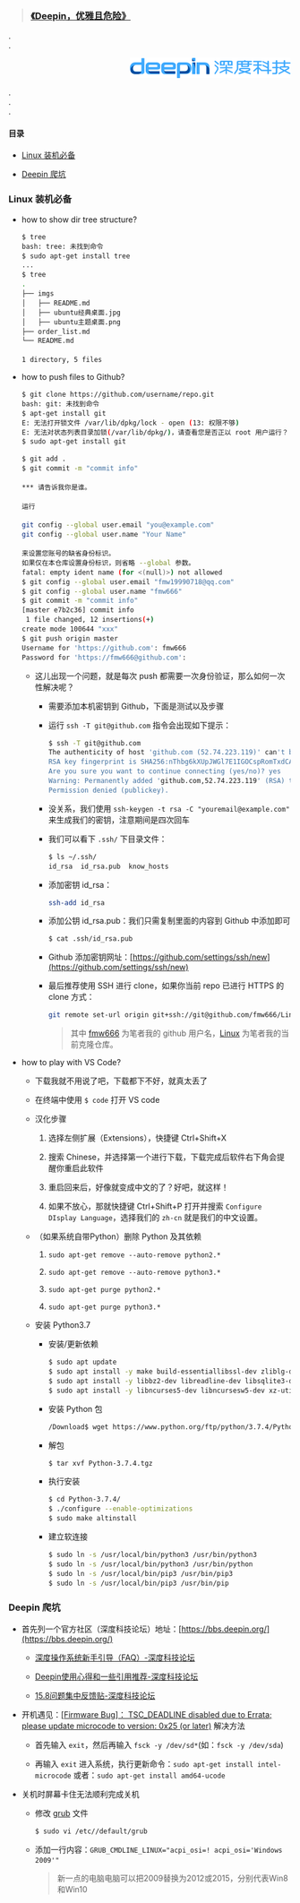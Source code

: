 > <h3><a href="#welcome">《Deepin，优雅且危险》</a></h3>

.<br>.<br>

<div align="right">
	<img src="pics/deepin-logo.jpg">
</div>

.<br>.<br>.<br>

#### 目录

+ [Linux 装机必备](#)

+ [Deepin 爬坑](#)

### Linux 装机必备

+ how to show dir tree structure?

    ```bash
    $ tree
    bash: tree: 未找到命令
    $ sudo apt-get install tree
    ...
    $ tree
    .
    ├── imgs
    │   ├── README.md
    │   ├── ubuntu经典桌面.jpg
    │   ├── ubuntu主题桌面.png
    ├── order_list.md
    └── README.md

    1 directory, 5 files
    ```

+ how to push files to Github?

    ```bash
    $ git clone https://github.com/username/repo.git
    bash: git: 未找到命令
    $ apt-get install git
    E: 无法打开锁文件 /var/lib/dpkg/lock - open (13: 权限不够)
    E: 无法对状态列表目录加锁(/var/lib/dpkg/)，请查看您是否正以 root 用户运行？
    $ sudo apt-get install git
    ```

    ```bash
    $ git add .
    $ git commit -m "commit info"

    *** 请告诉我你是谁。

    运行

    git config --global user.email "you@example.com"
    git config --global user.name "Your Name"

    来设置您账号的缺省身份标识。
    如果仅在本仓库设置身份标识，则省略 --global 参数。
    fatal: empty ident name (for <(null)>) not allowed
    $ git config --global user.email "fmw19990718@qq.com"
    $ git config --global user.name "fmw666"
    $ git commit -m "commit info"
    [master e7b2c36] commit info
     1 file changed, 12 insertions(+)
    create mode 100644 "xxx"
    $ git push origin master
    Username for 'https://github.com': fmw666
    Password for 'https://fmw666@github.com': 
    ```

    + 这儿出现一个问题，就是每次 push 都需要一次身份验证，那么如何一次性解决呢？

        + 需要添加本机密钥到 Github，下面是测试以及步骤

        + 运行 `ssh -T git@github.com` 指令会出现如下提示：

            ```bash
            $ ssh -T git@github.com
            The authenticity of host 'github.com (52.74.223.119)' can't be established.
            RSA key fingerprint is SHA256:nThbg6kXUpJWGl7E1IGOCspRomTxdCARLviKw6E5SY8.
            Are you sure you want to continue connecting (yes/no)? yes
            Warning: Permanently added 'github.com,52.74.223.119' (RSA) to the list of known hosts.
            Permission denied (publickey).
            ```
        
        + 没关系，我们使用 `ssh-keygen -t rsa -C "youremail@example.com"` 来生成我们的密钥，注意期间是四次回车

        + 我们可以看下 `.ssh/` 下目录文件：

            ```bash
            $ ls ~/.ssh/
            id_rsa  id_rsa.pub  know_hosts
            ```
        
        + 添加密钥 id_rsa：

            ```bash
            ssh-add id_rsa
            ```

        + 添加公钥 id_rsa.pub：我们只需复制里面的内容到 Github 中添加即可

            ```bash
            $ cat .ssh/id_rsa.pub
            ```

        + Github 添加密钥网址：[https://github.com/settings/ssh/new](https://github.com/settings/ssh/new)

        + 最后推荐使用 SSH 进行 clone，如果你当前 repo 已进行 HTTPS 的 clone 方式：

            ```bash
            git remote set-url origin git+ssh://git@github.com/fmw666/Linux.git
            ```
            
            > 其中 [fmw666](#welcome) 为笔者我的 github 用户名，[Linux](#welcome) 为笔者我的当前克隆仓库。


+ how to play with VS Code?

    + 下载我就不用说了吧，下载都下不好，就真太丢了

    + 在终端中使用 `$ code` 打开 VS code

    + 汉化步骤

        1. 选择左侧扩展（Extensions），快捷键 Ctrl+Shift+X

        1. 搜索 Chinese，并选择第一个进行下载，下载完成后软件右下角会提醒你重启此软件

        1. 重启回来后，好像就变成中文的了？好吧，就这样！

        1. 如果不放心，那就快捷键 Ctrl+Shift+P 打开并搜索 `Configure DIsplay Language`，选择我们的 `zh-cn` 就是我们的中文设置。

    + （如果系统自带Python）删除 Python 及其依赖

        1. `sudo apt-get remove --auto-remove python2.*`

        1. `sudo apt-get remove --auto-remove python3.*`

        1. `sudo apt-get purge python2.*`

        1. `sudo apt-get purge python3.*` 

    + 安装 Python3.7

        + 安装/更新依赖

            ```bash
            $ sudo apt update
            $ sudo apt install -y make build-essentiallibssl-dev zliblg-dev
            $ sudo apt install -y libbz2-dev libreadline-dev libsqlite3-dev wget curl llvm
            $ sudo apt install -y libncurses5-dev libncursesw5-dev xz-utils tk-dev
            ```

        + 安装 Python 包

            ```bash
            /Download$ wget https://www.python.org/ftp/python/3.7.4/Python-3.7.4.tgz
            ```

        + 解包

            ```bash
            $ tar xvf Python-3.7.4.tgz 
            ```
        
        + 执行安装

            ```bash
            $ cd Python-3.7.4/
            $ ./configure --enable-optimizations
            $ sudo make altinstall
            ```

        + 建立软连接

            ```bash
            $ sudo ln -s /usr/local/bin/python3 /usr/bin/python3
            $ sudo ln -s /usr/local/bin/python3 /usr/bin/python
            $ sudo ln -s /usr/local/bin/pip3 /usr/bin/pip3
            $ sudo ln -s /usr/local/bin/pip3 /usr/bin/pip
            ```

### Deepin 爬坑

+ 首先列一个官方社区（深度科技论坛）地址：[https://bbs.deepin.org/](https://bbs.deepin.org/)

    + [深度操作系统新手引导（FAQ）-深度科技论坛](https://bbs.deepin.org/forum.php?mod=viewthread&tid=146921&extra=page%3D1)

    + [Deepin使用心得和一些引用推荐-深度科技论坛](https://bbs.deepin.org/forum.php?mod=viewthread&tid=142227&extra=page%3D1)

    + [15.8问题集中反馈贴-深度科技论坛](https://bbs.deepin.org/forum.php?mod=viewthread&tid=170998)

+ 开机遇见：[[Firmware Bug]： TSC_DEADLINE disabled due to Errata; please update microcode to version: 0x25 (or later)](#welcome) 解决方法

    + 首先输入 `exit`，然后再输入 `fsck -y /dev/sd*`(如：`fsck -y /dev/sda`)

    + 再输入 `exit` 进入系统，执行更新命令：`sudo apt-get install intel-microcode` 或者：`sudo apt-get install amd64-ucode`

+ 关机时屏幕卡住无法顺利完成关机

    + 修改 [grub](#welcome) 文件

        ```bash
        $ sudo vi /etc//default/grub
        ```

    + 添加一行内容：`GRUB_CMDLINE_LINUX="acpi_osi=! acpi_osi='Windows 2009'"`

        > 新一点的电脑电脑可以把2009替换为2012或2015，分别代表Win8和Win10 
